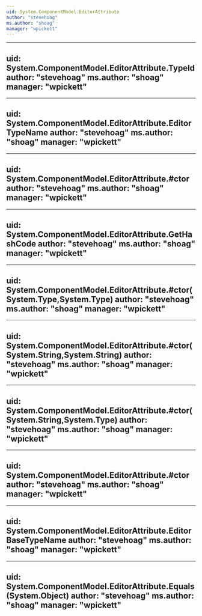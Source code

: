 ```yaml
---
uid: System.ComponentModel.EditorAttribute
author: "stevehoag"
ms.author: "shoag"
manager: "wpickett"
---
```


---
uid: System.ComponentModel.EditorAttribute.TypeId
author: "stevehoag"
ms.author: "shoag"
manager: "wpickett"
---

---
uid: System.ComponentModel.EditorAttribute.EditorTypeName
author: "stevehoag"
ms.author: "shoag"
manager: "wpickett"
---

---
uid: System.ComponentModel.EditorAttribute.#ctor
author: "stevehoag"
ms.author: "shoag"
manager: "wpickett"
---

---
uid: System.ComponentModel.EditorAttribute.GetHashCode
author: "stevehoag"
ms.author: "shoag"
manager: "wpickett"
---

---
uid: System.ComponentModel.EditorAttribute.#ctor(System.Type,System.Type)
author: "stevehoag"
ms.author: "shoag"
manager: "wpickett"
---

---
uid: System.ComponentModel.EditorAttribute.#ctor(System.String,System.String)
author: "stevehoag"
ms.author: "shoag"
manager: "wpickett"
---

---
uid: System.ComponentModel.EditorAttribute.#ctor(System.String,System.Type)
author: "stevehoag"
ms.author: "shoag"
manager: "wpickett"
---

---
uid: System.ComponentModel.EditorAttribute.#ctor
author: "stevehoag"
ms.author: "shoag"
manager: "wpickett"
---

---
uid: System.ComponentModel.EditorAttribute.EditorBaseTypeName
author: "stevehoag"
ms.author: "shoag"
manager: "wpickett"
---

---
uid: System.ComponentModel.EditorAttribute.Equals(System.Object)
author: "stevehoag"
ms.author: "shoag"
manager: "wpickett"
---
